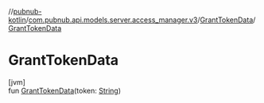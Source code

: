 //[pubnub-kotlin](../../../index.md)/[com.pubnub.api.models.server.access_manager.v3](../index.md)/[GrantTokenData](index.md)/[GrantTokenData](-grant-token-data.md)

# GrantTokenData

[jvm]\
fun [GrantTokenData](-grant-token-data.md)(token: [String](https://kotlinlang.org/api/latest/jvm/stdlib/kotlin/-string/index.html))
